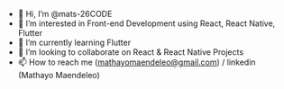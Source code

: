 - 👋 Hi, I’m @mats-26CODE
- 👀 I’m interested in Front-end Development using React, React Native, Flutter
- 🌱 I’m currently learning Flutter
- 💞️ I’m looking to collaborate on React & React Native Projects 
- 📫 How to reach me (mathayomaendeleo@gmail.com) / linkedin (Mathayo Maendeleo)

<!---
mats-26CODE/mats-26CODE is a ✨ special ✨ repository because its `README.md` (this file) appears on your GitHub profile.
You can click the Preview link to take a look at your changes.
--->

